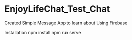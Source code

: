 # EnjoyLifeChat_Test_Chat
Created Simple Message App to learn about Using Firebase

Installation
npm install
npm run serve

